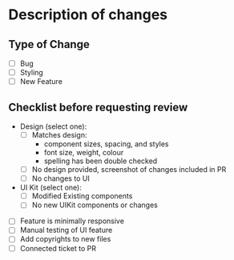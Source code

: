 # Description of changes

<!-- Please add a brief description of the changes here: What is the new functionality, how did you accomplish this?-->

## Type of Change

- [ ] Bug
- [ ] Styling
- [ ] New Feature

## Checklist before requesting review

- Design (select one):
  - [ ] Matches design:
    - component sizes, spacing, and styles
    - font size, weight, colour
    - spelling has been double checked
  - [ ] No design provided, screenshot of changes included in PR
  - [ ] No changes to UI
- UI Kit (select one):
  - [ ] Modified Existing components
  - [ ] No new UIKit components or changes
- [ ] Feature is minimally responsive
- [ ] Manual testing of UI feature
- [ ] Add copyrights to new files
- [ ] Connected ticket to PR
